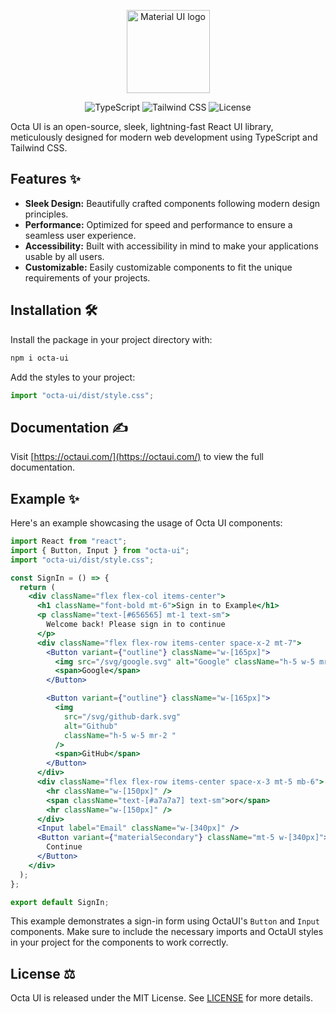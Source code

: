 <!-- markdownlint-disable-next-line -->
<p align="center">
  <a href="https://mui.com/material-ui/" rel="noopener" target="_blank"><img height="133" src="https://media.publit.io/file/octa-ui-logo.webp" alt="Material UI logo"></a>
</p>

<p align="center">
  <img src="https://img.shields.io/badge/TypeScript-3178C6?style=flat-square&logo=typescript&logoColor=white" alt="TypeScript">
  <img src="https://img.shields.io/badge/Tailwind_CSS-38B2AC?style=flat-square&logo=tailwind-css&logoColor=white" alt="Tailwind CSS">
    <img src="https://img.shields.io/badge/License-MIT-blue.svg?style=flat-square" alt="License">

</p>

<!-- <h1 align="center">Octa UI</h1> -->

Octa UI is an open-source, sleek, lightning-fast React UI library, meticulously designed for modern web development using TypeScript and Tailwind CSS.

## Features ✨

- **Sleek Design:** Beautifully crafted components following modern design principles.
- **Performance:** Optimized for speed and performance to ensure a seamless user experience.
- **Accessibility:** Built with accessibility in mind to make your applications usable by all users.
- **Customizable:** Easily customizable components to fit the unique requirements of your projects.

## Installation 🛠️

Install the package in your project directory with:

```bash
npm i octa-ui
```

Add the styles to your project:

```javascript
import "octa-ui/dist/style.css";
```

## Documentation ✍️

Visit [https://octaui.com/](https://octaui.com/) to view the full documentation.

## Example ✨

Here's an example showcasing the usage of Octa UI components:

```jsx
import React from "react";
import { Button, Input } from "octa-ui";
import "octa-ui/dist/style.css";

const SignIn = () => {
  return (
    <div className="flex flex-col items-center">
      <h1 className="font-bold mt-6">Sign in to Example</h1>
      <p className="text-[#656565] mt-1 text-sm">
        Welcome back! Please sign in to continue
      </p>
      <div className="flex flex-row items-center space-x-2 mt-7">
        <Button variant={"outline"} className="w-[165px]">
          <img src="/svg/google.svg" alt="Google" className="h-5 w-5 mr-2" />
          <span>Google</span>
        </Button>

        <Button variant={"outline"} className="w-[165px]">
          <img
            src="/svg/github-dark.svg"
            alt="Github"
            className="h-5 w-5 mr-2 "
          />
          <span>GitHub</span>
        </Button>
      </div>
      <div className="flex flex-row items-center space-x-3 mt-5 mb-6">
        <hr className="w-[150px]" />
        <span className="text-[#a7a7a7] text-sm">or</span>
        <hr className="w-[150px]" />
      </div>
      <Input label="Email" className="w-[340px]" />
      <Button variant={"materialSecondary"} className="mt-5 w-[340px]">
        Continue
      </Button>
    </div>
  );
};

export default SignIn;
```

This example demonstrates a sign-in form using OctaUI's `Button` and `Input` components. Make sure to include the necessary imports and OctaUI styles in your project for the components to work correctly.

## License ⚖️

Octa UI is released under the MIT License. See [LICENSE](/LICENSE.txt) for more details.
